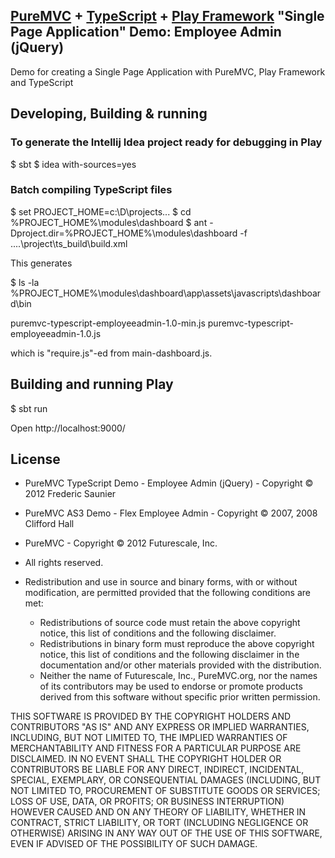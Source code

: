 ## [PureMVC](http://puremvc.github.com/) + [TypeScript](https://github.com/puremvc/puremvc-typescript-standard-framework/wiki) + [Play Framework](https://playframework.com/) "Single Page Application" Demo: Employee Admin (jQuery)

Demo for creating a Single Page Application with PureMVC, Play Framework and TypeScript 

## Developing, Building & running

### To generate the Intellij Idea project ready for debugging in Play
 
 $ sbt
 $ idea with-sources=yes
 
### Batch compiling TypeScript files

$ set PROJECT_HOME=c:\D\projects\...
$ cd %PROJECT_HOME%\modules\dashboard
$ ant -Dproject.dir=%PROJECT_HOME%\modules\dashboard -f ..\..\project\ts_build\build.xml

This generates

$ ls -la %PROJECT_HOME%\modules\dashboard\app\assets\javascripts\dashboard\bin

puremvc-typescript-employeeadmin-1.0-min.js
puremvc-typescript-employeeadmin-1.0.js

which is "require.js"-ed from main-dashboard.js.

## Building and running Play

$ sbt run

Open http://localhost:9000/ 

## License
* PureMVC TypeScript Demo - Employee Admin (jQuery) - Copyright © 2012 Frederic Saunier
* PureMVC AS3 Demo - Flex Employee Admin - Copyright © 2007, 2008 Clifford Hall
* PureMVC - Copyright © 2012 Futurescale, Inc.
* All rights reserved.

* Redistribution and use in source and binary forms, with or without modification, are permitted provided that the following conditions are met:

  * Redistributions of source code must retain the above copyright notice, this list of conditions and the following disclaimer.
  * Redistributions in binary form must reproduce the above copyright notice, this list of conditions and the following disclaimer in the documentation and/or other materials provided with the distribution.
  * Neither the name of Futurescale, Inc., PureMVC.org, nor the names of its contributors may be used to endorse or promote products derived from this software without specific prior written permission.

THIS SOFTWARE IS PROVIDED BY THE COPYRIGHT HOLDERS AND CONTRIBUTORS "AS IS" AND ANY EXPRESS OR IMPLIED WARRANTIES, INCLUDING, BUT NOT LIMITED TO, THE IMPLIED WARRANTIES OF MERCHANTABILITY AND FITNESS FOR A PARTICULAR PURPOSE ARE DISCLAIMED. IN NO EVENT SHALL THE COPYRIGHT HOLDER OR CONTRIBUTORS BE LIABLE FOR ANY DIRECT, INDIRECT, INCIDENTAL, SPECIAL, EXEMPLARY, OR CONSEQUENTIAL DAMAGES (INCLUDING, BUT NOT LIMITED TO, PROCUREMENT OF SUBSTITUTE GOODS OR SERVICES; LOSS OF USE, DATA, OR PROFITS; OR BUSINESS INTERRUPTION) HOWEVER CAUSED AND ON ANY THEORY OF LIABILITY, WHETHER IN CONTRACT, STRICT LIABILITY, OR TORT (INCLUDING NEGLIGENCE OR OTHERWISE) ARISING IN ANY WAY OUT OF THE USE OF THIS SOFTWARE, EVEN IF ADVISED OF THE POSSIBILITY OF SUCH DAMAGE.